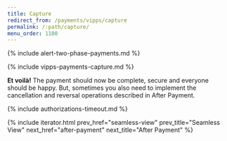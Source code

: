```yaml
---
title: Capture
redirect_from: /payments/vipps/capture
permalink: /:path/capture/
menu_order: 1100
---
```


{% include alert-two-phase-payments.md %}

{% include vipps-payments-capture.md %}

**Et voilà!** The payment should now be complete, secure and everyone should be
happy. But, sometimes you also need to implement the cancellation and reversal
operations described in After Payment.

{% include authorizations-timeout.md %}

{% include iterator.html prev_href="seamless-view"
                         prev_title="Seamless View"
                         next_href="after-payment"
                         next_title="After Payment" %}

